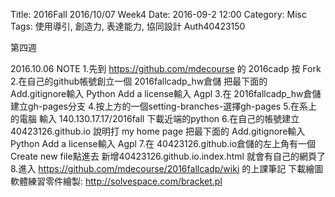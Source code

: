 Title: 2016Fall 2016/10/07 Week4
Date: 2016-09-2 12:00
Category: Misc
Tags: 使用導引, 創造力, 表達能力, 協同設計
Auth40423150


第四週

2016.10.06 NOTE
1.先到 https://github.com/mdecourse 的 2016cadp 按 Fork
2.在自己的github帳號創立一個 2016fallcadp_hw倉儲 把最下面的 Add.gitignore輸入 Python Add a license輸入 Agpl
3.在 2016fallcadp_hw倉儲 建立gh-pages分支
4.按上方的一個setting-branches-選擇gh-pages
5.在系上的電腦 輸入 140.130.17.17/2016fall 下載近端的python
6.在自己的帳號建立 40423126.github.io 說明打 my home page 把最下面的 Add.gitignore輸入 Python Add a license輸入 Agpl
7.在 40423126.github.io倉儲的左上角有一個 Create new file點進去 新增40423126.github.io.index.html 就會有自己的網頁了
8.進入 https://github.com/mdecourse/2016fallcadp/wiki 的上課筆記 
下載繪圖軟體練習零件繪製: http://solvespace.com/bracket.pl